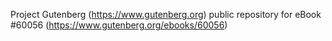 Project Gutenberg (https://www.gutenberg.org) public repository for eBook #60056 (https://www.gutenberg.org/ebooks/60056)
